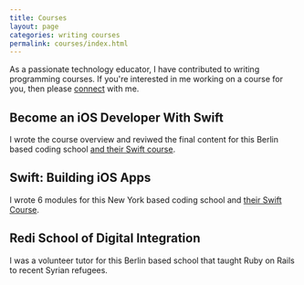 ```yaml
---
title: Courses
layout: page
categories: writing courses
permalink: courses/index.html
---
```


As a passionate technology educator, I have contributed to writing programming courses. If you're interested in me working on a course for you, then please [connect](/connect) with me.

## Become an iOS Developer With Swift

I wrote the course overview and reviwed the final content for this Berlin based coding school [and their Swift course](https://careerfoundry.com/en/courses/become-an-ios-developer).

## Swift: Building iOS Apps

I wrote 6 modules for this New York based coding school and [their Swift Course](https://flatironschool.com).

## Redi School of Digital Integration

I was a volunteer tutor for this Berlin based school that taught Ruby on Rails to recent Syrian refugees.
